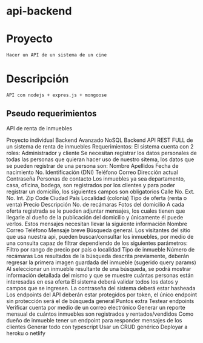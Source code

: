 # api-backend

# Proyecto

    Hacer un API de un sistema de un cine

# Descripción

    API con nodejs + expres.js + mongoose

## Pseudo requerimientos



API de renta de inmuebles

Proyecto individual Backend Avanzado NoSQL Backend API REST FULL de un sistema de renta de inmuebles Requerimientos: El sistema cuenta con 2 roles: Administrador y cliente Se necesitan registrar los datos personales de todas las personas que quieran hacer uso de nuestro sitema, los datos que se pueden registrar de una persona son: Nombre Apellidos Fecha de nacimiento No. Identificación (DNI) Teléfono Correo Dirección actual Contraseña Personas de contacto Los inmuebles ya sea departamento, casa, oficina, bodega, son registrados por los clientes y para poder registrar un domicilio, los siguientes campos son obligatorios Calle No. Ext. No. Int. Zip Code Ciudad País Localidad (colonia) Tipo de oferta (renta o venta) Precio Descripción No. de recámaras Fotos del domicilio A cada oferta registrada se le pueden adjuntar mensajes, los cuales tienen que llegarle al dueño de la publicación del domicilio y únicamente él puede verlos. Estos mensajes necesitan llevar la siguiente información Nombre Correo Teléfono Mensaje breve Búsqueda general. Los visitantes del sitio que usa nuestra api, pueden buscar/consultar los inmuebles, por medio de una consulta capaz de filtrar dependiendo de los siguientes parámetros: Filtro por rango de precio por país o localidad Tipo de inmueble Número de recámaras Los resultados de la búsqueda descrita previamente, deberán regresar la primera imagen guardada del inmueble (sugerido query params) Al seleccionar un inmueble resultante de una búsqueda, se podrá mostrar información detallada del mismo y que se muestre cuántas personas están interesadas en esa oferta El sistema deberá validar todos los datos y campos que se ingresen. La contraseña del sistema deberá estar hasheada Los endpoints del API deberán estar protegidos por token, el único endpoint sin protección será el de búsqueda general Puntos extra Testear endpoints Verificar cuenta por medio de un correo electrónico Generar un reporte mensual de cuántos inmuebles son registrados y rentados/vendidos Como dueño de inmueble tener un endpoint para responder mensajes de los clientes Generar todo con typescript Usar un CRUD genérico Deployar a heroku o netlify

